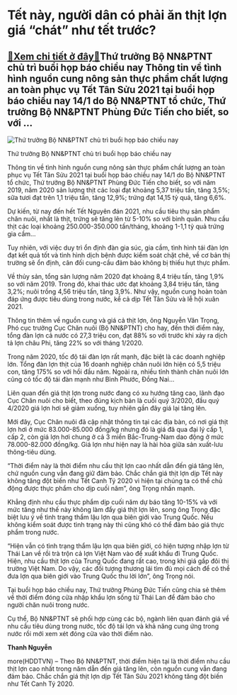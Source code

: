 Tết này, người dân có phải ăn thịt lợn giá “chát” như tết trước?
================================================================

[:gift:Xem chi tiết ở đây:gift:](https://hddtvn.com/tet-nay-nguoi-dan-co-phai-an-thit-lon-gia-chat-nhu-tet-truoc/)Thứ trưởng Bộ NN&PTNT chủ trì buổi họp báo chiều nay Thông tin về tình hình nguồn cung nông sản thực phẩm chất lượng an toàn phục vụ Tết Tân Sửu 2021 tại buổi họp báo chiều nay 14/1 do Bộ NN&PTNT tổ chức, Thứ trưởng Bộ NN&PTNT Phùng Đức Tiến cho biết, so với …
--------------------------------------------------------------------------------------------------------------------------------------------------------------------------------------------------------------------------------------------------------------------





![Thứ trưởng Bộ NN&PTNT chủ trì buổi họp báo chiều nay](https://hddtvn.com/wp-content/uploads/2021/01/5936_hYp_bao_14.1.jpg "Thứ trưởng Bộ NN&PTNT chủ trì buổi họp báo chiều nay")


Thứ trưởng Bộ NN&PTNT chủ trì buổi họp báo chiều nay



Thông tin về tình hình nguồn cung nông sản thực phẩm chất lượng an toàn phục vụ Tết Tân Sửu 2021 tại buổi họp báo chiều nay 14/1 do Bộ NN&PTNT tổ chức, Thứ trưởng Bộ NN&PTNT Phùng Đức Tiến cho biết, so với năm 2019, năm 2020 sản lượng thịt các loại đạt khoảng 5,37 triệu tấn, tăng 3,5%; sữa tươi đạt trên 1,1 triệu tấn, tăng 12,9%; trứng đạt 14,15 tỷ quả, tăng 6,6%.


Dự kiến, từ nay đến hết Tết Nguyên đán 2021, nhu cầu tiêu thụ sản phẩm chăn nuôi, nhất là thịt, trứng sẽ tăng lên từ 5-10% so với bình quân. Nhu cầu thịt các loại khoảng 250.000-350.000 tấn/tháng, khoảng 1-1,1 tỷ quả trứng gia cầm…


Tuy nhiên, với việc duy trì ổn định đàn gia súc, gia cầm, tình hình tái đàn lợn đạt kết quả tốt và tình hình dịch bệnh được kiểm soát chặt chẽ, về cơ bản thị trường sẽ ổn định, cân đối cung-cầu đảm bảo không bị thiếu hụt thực phẩm.


Về thủy sản, tổng sản lượng năm 2020 đạt khoảng 8,4 triệu tấn, tăng 1,9% so với năm 2019. Trong đó, khai thác ước đạt khoảng 3,84 triệu tấn, tăng 3,2%; nuôi trồng 4,56 triệu tấn, tăng 3,9%. Như vậy, nguồn cung hoàn toàn đáp ứng được tiêu dùng trong nước, kể cả dịp Tết Tân Sửu và lễ hội xuân 2021.


Thông tin thêm về nguồn cung và giá cả thịt lợn, ông Nguyễn Văn Trọng, Phó cục trưởng Cục Chăn nuôi (Bộ NN&PTNT) cho hay, đến thời điểm này, tổng đàn lợn cả nước có 27,3 triệu con, đạt 88% so với trước khi xảy ra dịch tả lợn châu Phi, tăng 22% so với tháng 1/2020.


Trong năm 2020, tốc độ tái đàn lợn rất mạnh, đặc biệt là các doanh nghiệp lớn. Tổng đàn lợn thịt của 16 doanh nghiệp chăn nuôi lớn hiện có 5,5 triệu con, tăng 175% so với hồi đầu năm. Ngoài ra, nhiều tỉnh thành chăn nuôi lớn cũng có tốc độ tái đàn mạnh như Bình Phước, Đồng Nai…


Liên quan đến giá thịt lợn trong nước đang có xu hướng tăng cao, lãnh đạo Cục Chăn nuôi cho biết, theo đúng kịch bản là cuối quý 3/2020, đầu quý 4/2020 giá lợn hơi sẽ giảm xuống, tuy nhiên gần đây giá lại tăng lên.


Mới đây, Cục Chăn nuôi đã cập nhật thông tin tại các địa bàn, có nơi giá thịt lợn hơi ở mức 83.000-85.000 đồng/kg nhưng đó là giá đã qua đại lý cấp 1, cấp 2, còn giá lợn hơi chung ở cả 3 miền Bắc-Trung-Nam dao động ở mức 78.000-82.000 đồng/kg. Giá lợn như hiện nay là hài hòa giữa sản xuất-lưu thông-tiêu dùng.


“Thời điểm này là thời điểm nhu cầu thịt lợn cao nhất dẫn đến giá tăng lên, chứ nguồn cung vẫn đang giữ đảm bảo. Chắc chắn giá thịt lợn dịp Tết này không tăng đột biến như Tết Canh Tý 2020 vì hiện tại chúng ta có thể chủ động được thực phẩm cho dịp cuối năm”, ông Trọng nhấn mạnh.


Khẳng định nhu cầu thực phẩm dịp cuối năm dự báo tăng 10-15% và với mức tăng như thế này không làm đẩy giá thịt lợn lên, song ông Trọng đặc biệt lưu ý về tình trạng thẩm lậu lợn qua biên giới vào Trung Quốc. Nếu không kiểm soát được tình trạng này thì cũng khó có thể đảm bảo giá thực phẩm trong nước.


“Hiện vẫn có tình trạng thẩm lậu lợn qua biên giới, có hiện tượng nhập lợn từ Thái Lan về rồi trà trộn cả lợn Việt Nam vào để xuất khẩu đi Trung Quốc. Hiện, nhu cầu thịt lợn của Trung Quốc đang rất cao, trong khi giá gấp đôi thị trường Việt Nam. Do vậy, các đối tượng thương lái tìm đủ mọi cách để có thể đưa lợn qua biên giới vào Trung Quốc thu lời lớn”, ông Trọng nói.


Tại buổi họp báo chiều nay, Thứ trưởng Phùng Đức Tiến cũng chia sẻ thêm về thời điểm đóng cửa nhập khẩu lợn sống từ Thái Lan để đảm bảo cho người chăn nuôi trong nước.


Cụ thể, Bộ NN&PTNT sẽ phối hợp cùng các bộ, ngành liên quan đánh giá về nhu cầu tiêu dùng trong nước, tốc độ tái lợn và khả năng cung ứng trong nước rồi mới xem xét đóng cửa vào thời điểm nào.




**Thanh Nguyễn**



more(HDDTVN) – Theo Bộ NN&PTNT, thời điểm hiện tại là thời điểm nhu cầu thịt lợn cao nhất trong năm dẫn đến giá tăng lên, còn nguồn cung vẫn đang đảm bảo. Chắc chắn giá thịt lợn dịp Tết Tân Sửu 2021 không tăng đột biến như Tết Canh Tý 2020.

